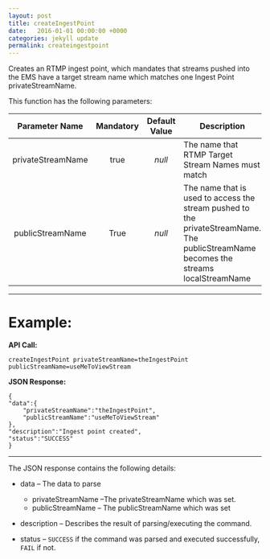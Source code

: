 ```yaml
---
layout: post
title: createIngestPoint
date:   2016-01-01 00:00:00 +0000
categories: jekyll update
permalink: createingestpoint
---
```


Creates an RTMP ingest point, which mandates that streams pushed into the EMS have a target stream name which matches one Ingest Point privateStreamName.

This function has the following parameters:

| **Parameter Name** | **Mandatory** | **Default Value** | **Description**                          |
| :----------------: | :-----------: | :---------------: | ---------------------------------------- |
| privateStreamName  |     true      |      *null*       | The name that RTMP Target Stream Names must match |
|  publicStreamName  |     True      |      *null*       | The name that is used to access the stream pushed to the privateStreamName. The publicStreamName becomes the streams localStreamName |

------

# **Example:**

**API Call:**

``` 
createIngestPoint privateStreamName=theIngestPoint publicStreamName=useMeToViewStream
```

**JSON Response:**

``` 
{
"data":{
    "privateStreamName":"theIngestPoint",
    "publicStreamName":"useMeToViewStream"
},
"description":"Ingest point created",
"status":"SUCCESS"
}
```

------

The JSON response contains the following details:

- data – The data to parse
  - privateStreamName –The privateStreamName which was set.
  - publicStreamName – The publicStreamName which was set
- description – Describes the result of parsing/executing the command.


- status – `SUCCESS` if the command was parsed and executed successfully, `FAIL` if not.
